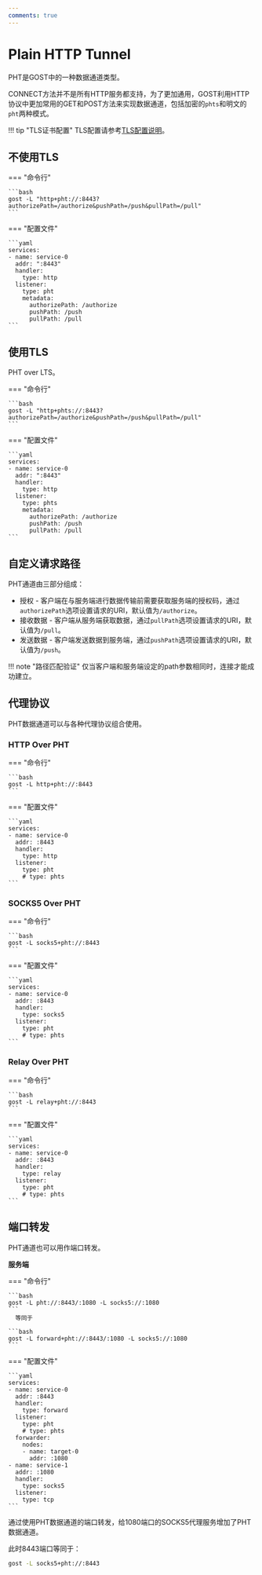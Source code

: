 ```yaml
---
comments: true
---
```


# Plain HTTP Tunnel

PHT是GOST中的一种数据通道类型。

CONNECT方法并不是所有HTTP服务都支持，为了更加通用，GOST利用HTTP协议中更加常用的GET和POST方法来实现数据通道，包括加密的`phts`和明文的`pht`两种模式。

!!! tip "TLS证书配置"
    TLS配置请参考[TLS配置说明](../tls.md)。

## 不使用TLS

=== "命令行"

    ```bash
    gost -L "http+pht://:8443?authorizePath=/authorize&pushPath=/push&pullPath=/pull"
    ```

=== "配置文件"

    ```yaml
    services:
    - name: service-0
      addr: ":8443"
      handler:
        type: http
      listener:
        type: pht
        metadata:
          authorizePath: /authorize
          pushPath: /push
          pullPath: /pull
    ```

## 使用TLS 

PHT over LTS。

=== "命令行"

    ```bash
    gost -L "http+phts://:8443?authorizePath=/authorize&pushPath=/push&pullPath=/pull"
    ```

=== "配置文件"

    ```yaml
    services:
    - name: service-0
      addr: ":8443"
      handler:
        type: http
      listener:
        type: phts
        metadata:
          authorizePath: /authorize
          pushPath: /push
          pullPath: /pull
    ```

## 自定义请求路径

PHT通道由三部分组成：

* 授权 - 客户端在与服务端进行数据传输前需要获取服务端的授权码，通过`authorizePath`选项设置请求的URI，默认值为`/authorize`。
* 接收数据 - 客户端从服务端获取数据，通过`pullPath`选项设置请求的URI，默认值为`/pull`。
* 发送数据 - 客户端发送数据到服务端，通过`pushPath`选项设置请求的URI，默认值为`/push`。

!!! note "路径匹配验证"
    仅当客户端和服务端设定的path参数相同时，连接才能成功建立。

## 代理协议

PHT数据通道可以与各种代理协议组合使用。

### HTTP Over PHT

=== "命令行"

    ```bash
    gost -L http+pht://:8443
    ```

=== "配置文件"

    ```yaml
    services:
    - name: service-0
      addr: :8443
      handler:
        type: http
      listener:
        type: pht
        # type: phts
    ```

### SOCKS5 Over PHT

=== "命令行"

    ```bash
    gost -L socks5+pht://:8443
    ```

=== "配置文件"

    ```yaml
    services:
    - name: service-0
      addr: :8443
      handler:
        type: socks5
      listener:
        type: pht
        # type: phts
    ```

### Relay Over PHT

=== "命令行"

    ```bash
    gost -L relay+pht://:8443
    ```

=== "配置文件"

    ```yaml
    services:
    - name: service-0
      addr: :8443
      handler:
        type: relay
      listener:
        type: pht
        # type: phts
    ```

## 端口转发

PHT通道也可以用作端口转发。

**服务端**

=== "命令行"

    ```bash
    gost -L pht://:8443/:1080 -L socks5://:1080
    ```
	  等同于

    ```bash
    gost -L forward+pht://:8443/:1080 -L socks5://:1080
    ```

=== "配置文件"

    ```yaml
    services:
    - name: service-0
      addr: :8443
      handler:
        type: forward
      listener:
        type: pht
        # type: phts
      forwarder:
        nodes:
        - name: target-0
          addr: :1080
    - name: service-1
      addr: :1080
      handler:
        type: socks5
      listener:
        type: tcp
    ```

通过使用PHT数据通道的端口转发，给1080端口的SOCKS5代理服务增加了PHT数据通道。

此时8443端口等同于：

```bash
gost -L socks5+pht://:8443
```
